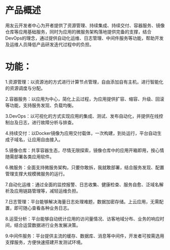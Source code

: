 # 产品概述

用友云开发者中心为开者提供了资源管理、持续集成、持续交付、容器服务、镜像仓库等应用基础服务，同时为应用的微服务架构落地提供完备的支撑，结合DevOps的理念，通过提供自动化运维、日志管理、中间件服务等功能，帮助开发及运维人员降低产品研发迭代过程中的负担。


# 功能：


1.资源管理：以资源池的方式进行计算节点管理，自由添加自有主机，进行智能化的资源调度与分配。

2.容器服务：以应用为中心，简化上云过程，为应用提供扩容、缩容、升级、回滚等功能，支持服务发现、负载均衡。

3.DevOps：以可视化的方式实现应用的集成、测试、发布自动化，并提供在线控制台及日志，进行故障分析与排查。

4.持续交付：以Docker镜像为应用交付载体，一次构建，到处运行，平台自动生成子域名，让应用自由接入。

5.镜像仓库：共享容器生态，尽情无限探索，镜像仓库中的应用开箱即用，按心情随需部署各类应用软件。

6.微服务：全面支持微服务架构，只要你敢拆，我就敢部署，结合服务发现、配置管理支撑大规模微服务的运行。

7.自动化运维：通过全面的监控报警、日志收集、健康检查、服务自愈、泛域名解析及应用链路管理等，减轻运维负担。

7.日志管理：平台能够解决海量日志处理难题，数据加密存储。上云应用，无需配置，即可随心查看各种业务日志。

8.运营分析：平台能够自动统计应用的访问量情况、访客地域分布、业务的响应时间，结合运营数据进行业务发展决策。

9.中间件服务：平台提供主流的缓存、数据库、消息等中间件，开发者可按需选用支撑服务，方便快速搭建开发测试环境。
